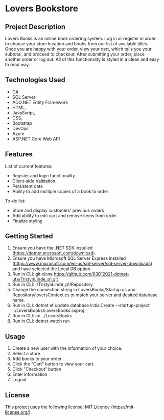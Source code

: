 # Lovers Bookstore

## Project Description

Lovers Books is an online book ordering system. Log in or register in order to choose your store location and books from our list of available titles. Once you are happy with your order, view your cart, which tells you your subtotal, and proceed to checkout. After submitting your order, place another order or log out. All of this functionality is styled in a clean and easy to read way.

## Technologies Used

* C#
* SQL Server
* ADO.NET Entity Framework
* HTML,
* JavaScript,
* CSS,
* Bootstrap
* DevOps
* Azure
* ASP.NET Core Web API

## Features

List of current features:
* Register and login functionality
* Client-side Validation
* Persistent data
* Ability to add multiple copies of a book to order

To-do list:
* Store and display customers' previous orders
* Add ability to edit cart and remove items from order
* Finalize styling 

## Getting Started
   
1. Ensure you have the .NET SDK installed (https://dotnet.microsoft.com/download).
2. Ensure you have Microsoft SQL Server Express installed (https://www.microsoft.com/en-us/sql-server/sql-server-downloads) and have selected the Local DB option.
3. Run in CLI: git clone https://github.com/03012021-dotnet-uta/TristynLinde_p1.git
4. Run in CLI: ./TristynLinde_p1/Repository
5. Change the connection string in LoversBooks/Startup.cs and Repository/loversContext.cs to match your server and desired database name.
6. Run in CLI: dotnet ef update database InitialCreate --startup-project ../LoversBooks/LoversBooks.csproj 
7. Run in CLI: cd ../LoversBooks
8. Run in CLI: dotnet watch run

## Usage

1. Create a new user with the information of your choice.
2. Select a store.
3. Add books to your order.
4. Click the "Cart" button to view your cart.
5. Click "Checkout" button.
6. Enter information
7. Logout

## License

This project uses the following license: MIT Licence (https://mit-license.org/).
